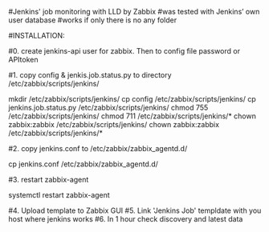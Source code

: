 #Jenkins' job monitoring with LLD by Zabbix
#was tested with Jenkins’ own user database
#works if only there is no any folder

#INSTALLATION:

#0.  create jenkins-api user for zabbix. Then to config file password or APItoken

#1.  copy config & jenkis.job.status.py to directory /etc/zabbix/scripts/jenkins/

mkdir /etc/zabbix/scripts/jenkins/
cp config /etc/zabbix/scripts/jenkins/
cp jenkins.job.status.py /etc/zabbix/scripts/jenkins/
chmod 755 /etc/zabbix/scripts/jenkins/
chmod 711 /etc/zabbix/scripts/jenkins/*
chown zabbix:zabbix /etc/zabbix/scripts/jenkins/
chown zabbix:zabbix /etc/zabbix/scripts/jenkins/*

#2.  copy jenkins.conf to /etc/zabbix/zabbix_agentd.d/

cp jenkins.conf /etc/zabbix/zabbix_agentd.d/

#3.  restart zabbix-agent

systemctl restart zabbix-agent

#4.  Upload template to Zabbix GUI
#5.  Link 'Jenkins Job' templdate with you host where jenkins works
#6.  In 1 hour check discovery and latest data